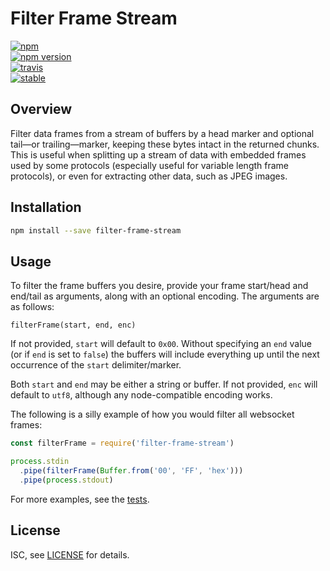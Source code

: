 # Filter Frame Stream

[![npm][npm-image]][npm-url]  
[![npm version][npm-version-image]][npm-version-url]  
[![travis][travis-image]][travis-url]  
[![stable][stability-image]][stability-url]  

[npm-image]: https://nodei.co/npm/filter-frame-stream.png
[npm-url]: https://www.npmjs.com/package/filter-frame-stream
[npm-version-image]: https://badge.fury.io/js/filter-frame-stream.png
[npm-version-url]: http://badge.fury.io/js/filter-frame-stream
[travis-image]: https://secure.travis-ci.org/akiva/filter-frame-stream.png
[travis-url]: https://travis-ci.org/akiva/filter-frame-stream
[stability-image]: http://badges.github.io/stability-badges/dist/stable.svg
[stability-url]: http://github.com/badges/stability-badges

## Overview

Filter data frames from a stream of buffers by a head marker and 
optional tail—or trailing—marker, keeping these bytes intact in the
returned chunks. This is useful when splitting up a stream of data 
with embedded frames used by some  protocols (especially useful for 
variable length frame protocols), or even for extracting other data, 
such as JPEG images.

## Installation

```bash
npm install --save filter-frame-stream
```

## Usage

To filter the frame buffers you desire, provide your frame start/head
and end/tail as arguments, along with an optional encoding. The
arguments are as follows:

```
filterFrame(start, end, enc)
```

If not provided, `start` will default to `0x00`. Without specifying an 
`end` value (or if `end` is set to `false`) the buffers will include 
everything up until the next occurrence of the `start` delimiter/marker.

Both `start` and `end` may be either a string or buffer. If not
provided, `enc` will default to `utf8`, although any node-compatible
encoding works.

The following is a silly example of how you would filter all websocket 
frames:

```javascript
const filterFrame = require('filter-frame-stream')

process.stdin
  .pipe(filterFrame(Buffer.from('00', 'FF', 'hex')))
  .pipe(process.stdout)
```

For more examples, see the [tests](test.js).

## License

ISC, see [LICENSE](LICENSE) for details.
